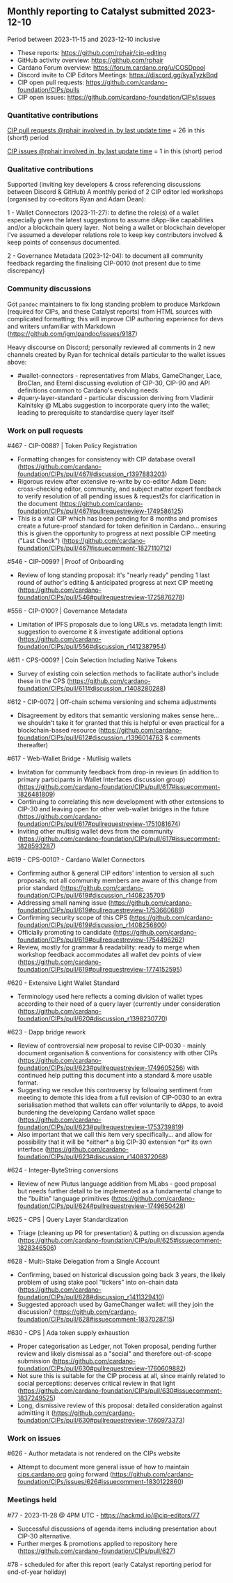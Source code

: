 ## Monthly reporting to Catalyst submitted 2023-12-10

Period between 2023-11-15 and 2023-12-10 inclusive

- These reports: https://github.com/rphair/cip-editing
- GitHub activity overview: https://github.com/rphair
- Cardano Forum overview: https://forum.cardano.org/u/COSDpool
- Discord invite to CIP Editors Meetings: https://discord.gg/kyaTyzkBqd
- CIP open pull requests: https://github.com/cardano-foundation/CIPs/pulls
- CIP open issues: https://github.com/cardano-foundation/CIPs/issues

### Quantitative contributions

[CIP pull requests @rphair involved in, by last update time](https://github.com/cardano-foundation/CIPs/pulls?q=is%3Apr+involves%3Arphair+sort%3Aupdated-desc) = 26 in this (short!) period

[CIP issues @rphair involved in, by last update time](https://github.com/cardano-foundation/CIPs/issues?q=is%3Aissue+involves%3Arphair+sort%3Aupdated-desc) = 1 in this (short) period

### Qualitative contributions

Supported (inviting key developers & cross referencing discussions
between Discord & GitHub) A monthly period of 2 CIP editor led workshops
(organised by co-editors Ryan and Adam Dean):

1 - Wallet Connectors (2023-11-27): to define the role(s) of a wallet
especially given the latest suggestions to assume dApp-like capabilities
and/or a blockchain query layer.  Not being a wallet or blockchain
developer I've assumed a developer relations role to keep key
contributors involved & keep points of consensus documented.

2 - Governance Metadata (2023-12-04): to document all community feedback
regarding the finalising CIP-0010 (not present due to time discrepancy)

### Community discussions

Got `pandoc` maintainers to fix long standing problem to produce
Markdown (required for CIPs, and these Catalyst reports) from HTML
sources with complicated formatting; this will improve CIP authoring
experience for devs and writers unfamiliar with Markdown (https://github.com/jgm/pandoc/issues/9187)
  
Heavy discourse on Discord; personally reviewed all comments in 2 new
channels created by Ryan for technical details particular to the wallet
issues above:  

- \#wallet-connectors - representatives from Mlabs, GameChanger, Lace,
  BroClan, and Eternl discussing evolution of CIP-30, CIP-90 and API
  definitions common to Cardano's evolving needs
- \#query-layer-standard - particular discussion deriving from Vladimir
  Kalnitsky @ MLabs suggestion to incorporate query into the wallet;
  leading to prerequisite to standardise query layer itself

### Work on pull requests

\#467 - CIP-0088? \| Token Policy Registration

- Formatting changes for consistency with CIP database overall
  (https://github.com/cardano-foundation/CIPs/pull/467#discussion_r1397883203)
- Rigorous review after extensive re-write by co-editor Adam Dean:
  cross-checking editor, community, and subject matter expert feedback
  to verify resolution of all pending issues & request2s for
  clarification in the document
  (https://github.com/cardano-foundation/CIPs/pull/467#pullrequestreview-1749586125)
- This is a vital CIP which has been pending for 8 months and promises
  create a future-proof standard for token definition in Cardano...
  ensuring this is given the opportunity to progress at next possible
  CIP meeting ("Last Check")
  (https://github.com/cardano-foundation/CIPs/pull/467#issuecomment-1827110712)

\#546 - CIP-0099? \| Proof of Onboarding

- Review of long standing proposal: it's "nearly ready" pending 1 last
  round of author's editing & anticipated progress at next CIP meeting
  (https://github.com/cardano-foundation/CIPs/pull/546#pullrequestreview-1725876278)

\#556 - CIP-0100? \| Governance Metadata

- Limitation of IPFS proposals due to long URLs vs. metadata length
  limit: suggestion to overcome it & investigate additional options
  (https://github.com/cardano-foundation/CIPs/pull/556#discussion_r1412387954)

\#611 - CPS-0009? \| Coin Selection Including Native Tokens

- Survey of existing coin selection methods to facilitate author's
  include these in the CPS
  (https://github.com/cardano-foundation/CIPs/pull/611#discussion_r1408280288)

\#612 - CIP-0072 \| Off-chain schema versioning and schema adjustments

- Disagreement by editors that semantic versioning makes sense here...
  we shouldn't take it for granted that this is helpful or even
  practical for a blockchain-based resource
  (https://github.com/cardano-foundation/CIPs/pull/612#discussion_r1396014763
  & comments thereafter)

\#617 - Web-Wallet Bridge - Mutlisig wallets

- Invitation for community feedback from drop-in reviews (in addition to
  primary participants in Wallet Interfaces discussion group)
  (https://github.com/cardano-foundation/CIPs/pull/617#issuecomment-1826481809)
- Continuing to correlating this new development with other extensions
  to CIP-30 and leaving open for other web-wallet bridges in the future
  (https://github.com/cardano-foundation/CIPs/pull/617#pullrequestreview-1751081674)
- Inviting other multisig wallet devs from the community
  (https://github.com/cardano-foundation/CIPs/pull/617#issuecomment-1828593287)

\#619 - CPS-0010? - Cardano Wallet Connectors

- Confirming author & general CIP editors' intention to version all such
  proposals; not all community members are aware of this change from
  prior standard
  (https://github.com/cardano-foundation/CIPs/pull/619#discussion_r1408235701)
- Addressing small naming issue
  (https://github.com/cardano-foundation/CIPs/pull/619#pullrequestreview-1753660689)
- Confirming security scope of this CPS
  (https://github.com/cardano-foundation/CIPs/pull/619#discussion_r1408256800)
- Officially promoting to candidate
  (https://github.com/cardano-foundation/CIPs/pull/619#pullrequestreview-1754496262)
- Review, mostly for grammar & readability: ready to merge when workshop
  feedback accommodates all wallet dev points of view
  (https://github.com/cardano-foundation/CIPs/pull/619#pullrequestreview-1774152595)

\#620 - Extensive Light Wallet Standard

- Terminology used here reflects a coming division of wallet types
  according to their need of a query layer (currently under
  consideration
  (https://github.com/cardano-foundation/CIPs/pull/620#discussion_r1398230770)

\#623 - Dapp bridge rework

- Review of controversial new proposal to revise CIP-0030 - mainly
  document organisation & conventions for consistency with other CIPs
  (https://github.com/cardano-foundation/CIPs/pull/623#pullrequestreview-1749605256)
  with continued help putting this document into a standard & more
  usable format.
- Suggesting we resolve this controversy by following sentiment from
  meeting to demote this idea from a full revision of CIP-0030 to an
  extra serialisation method that wallets can offer voluntarily to
  dApps, to avoid burdening the developing Cardano wallet space
  (https://github.com/cardano-foundation/CIPs/pull/623#pullrequestreview-1753739819)
- Also important that we call this item very specifically... and allow
  for possibility that it will be \*either\* a big CIP-30 extension
  \*or\* its own interface
  (https://github.com/cardano-foundation/CIPs/pull/623#discussion_r1408372068)

\#624 - Integer-ByteString conversions

- Review of new Plutus language addition from MLabs - good proposal but
  needs further detail to be implemented as a fundamental change to the
  "builtin" language primitives
  (https://github.com/cardano-foundation/CIPs/pull/624#pullrequestreview-1749650428)

\#625 - CPS \| Query Layer Standardization

- Triage (cleaning up PR for presentation) & putting on discussion
  agenda
  (https://github.com/cardano-foundation/CIPs/pull/625#issuecomment-1828346506)

\#628 - Multi-Stake Delegation from a Single Account

- Confirming, based on historical discussion going back 3 years, the
  likely problem of using stake pool "tickers" into on-chain data
  (https://github.com/cardano-foundation/CIPs/pull/628#discussion_r1411329410)
- Suggested approach used by GameChanger wallet: will they join the
  discussion?
  (https://github.com/cardano-foundation/CIPs/pull/628#issuecomment-1837028715)

\#630 - CPS \| Ada token supply exhaustion 

- Proper categorisation as Ledger, not Token proposal, pending further
  review and likely dismissal as a "social" and therefore out-of-scope
  submission
  (https://github.com/cardano-foundation/CIPs/pull/630#pullrequestreview-1760609882)
- Not sure this is suitable for the CIP process at all, since mainly
  related to social perceptions: deserves critical review in that light
  (https://github.com/cardano-foundation/CIPs/pull/630#issuecomment-1837249525)
- Long, dismissive review of this proposal: detailed consideration
  against admitting it
  (https://github.com/cardano-foundation/CIPs/pull/630#pullrequestreview-1760973373)

### Work on issues

\#626 - Author metadata is not rendered on the CIPs website  

- Attempt to document more general issue of how to maintain
  [cips.cardano.org](https://cips.cardano.org/) going forward
  (https://github.com/cardano-foundation/CIPs/issues/626#issuecomment-1830122860)

### Meetings held

\#77 - 2023-11-28 @ 4PM UTC - https://hackmd.io/@cip-editors/77

- Successful discussions of agenda items including presentation about
  CIP-30 alternative.
- Further merges & promotions applied to repository here
  (https://github.com/cardano-foundation/CIPs/pull/627)

\#78 - scheduled for after this report (early Catalyst reporting period
for end-of-year holiday)
